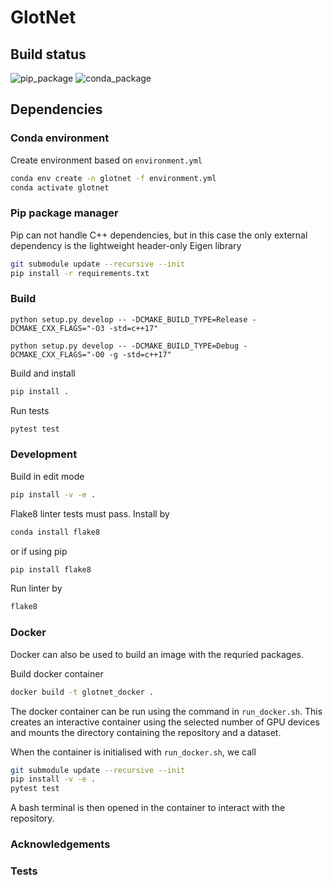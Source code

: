 # GlotNet

## Build status

![pip_package](https://github.com/ljuvela/GlotNet/actions/workflows/python-package.yml/badge.svg)
![conda_package](https://github.com/ljuvela/GlotNet/actions/workflows/python-package-conda.yml/badge.svg)

## Dependencies

### Conda environment

Create environment based on `environment.yml`
```bash
conda env create -n glotnet -f environment.yml
conda activate glotnet
```

### Pip package manager

Pip can not handle C++ dependencies, but in this case the only external dependency is the lightweight header-only Eigen library
```bash
git submodule update --recursive --init
pip install -r requirements.txt
```

### Build

```
python setup.py develop -- -DCMAKE_BUILD_TYPE=Release -DCMAKE_CXX_FLAGS="-O3 -std=c++17"
```

```
python setup.py develop -- -DCMAKE_BUILD_TYPE=Debug -DCMAKE_CXX_FLAGS="-O0 -g -std=c++17"
```

Build and install
```bash
pip install .
```

Run tests

```bash
pytest test
```

### Development

Build in edit mode 
```bash
pip install -v -e .
```

Flake8 linter tests must pass. Install by
```bash
conda install flake8
```
or if using pip
```bash
pip install flake8
```

Run linter by 
```bash
flake8
```

### Docker

Docker can also be used to build an image with the requried packages.

Build docker container
```bash
docker build -t glotnet_docker .
```
The docker container can be run using the command in `run_docker.sh`. This creates an interactive container using the selected number of GPU devices and mounts the directory containing the repository and a dataset.

When the container is initialised with `run_docker.sh`, we call

```bash
git submodule update --recursive --init
pip install -v -e .
pytest test
```

A bash terminal is then opened in the container to interact with the repository.

### Acknowledgements


### Tests